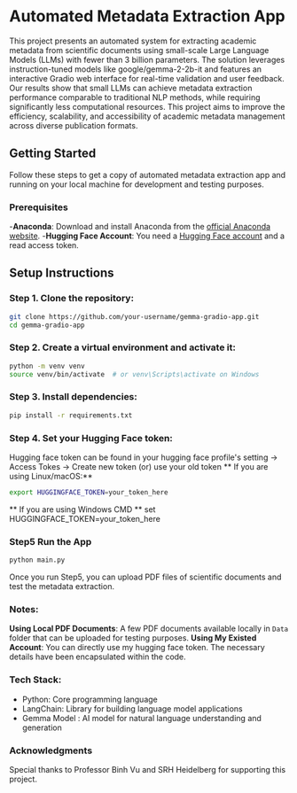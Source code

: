 # Automated Metadata Extraction App

This project presents an automated system for extracting academic metadata from scientific documents using small-scale Large Language Models (LLMs) with fewer than 3 billion parameters. The solution leverages instruction-tuned models like google/gemma-2-2b-it and features an interactive Gradio web interface for real-time validation and user feedback. Our results show that small LLMs can achieve metadata extraction performance comparable to traditional NLP methods, while requiring significantly less computational resources. This project aims to improve the efficiency, scalability, and accessibility of academic metadata management across diverse publication formats.

## Getting Started
Follow these steps to get a copy of automated metadata extraction app and running on your local machine for development and testing purposes.

### Prerequisites
-**Anaconda**: Download and install Anaconda from the [official Anaconda website](https://www.anaconda.com/products/individual).
-**Hugging Face Account**: You need a [Hugging Face account](https://huggingface.co/) and a read access token.
  
## Setup Instructions

### Step 1. Clone the repository:
```bash
git clone https://github.com/your-username/gemma-gradio-app.git
cd gemma-gradio-app
```

### Step 2. Create a virtual environment and activate it:
```bash
python -m venv venv
source venv/bin/activate  # or venv\Scripts\activate on Windows
```

### Step 3. Install dependencies:
```bash
pip install -r requirements.txt
```

### Step 4. Set your Hugging Face token:
Hugging face token can be found in your hugging face profile's setting -> Access Tokes -> Create new token (or) use your old token
** If you are using Linux/macOS:**
```bash
export HUGGINGFACE_TOKEN=your_token_here
```
** If you are using Windows CMD **
set HUGGINGFACE_TOKEN=your_token_here

### Step5 Run the App

```bash
python main.py
```
Once you run Step5, you can upload PDF files of scientific documents and test the metadata extraction.

### Notes:
**Using Local PDF Documents**:
  A few PDF documents available locally in `Data` folder that can be uploaded for testing purposes.
**Using My Existed Account**:
  You can directly use my hugging face token. The necessary details have been encapsulated within the code.
  
### Tech Stack:
- Python: Core programming language
- LangChain: Library for building language model applications
- Gemma Model : AI model for natural language understanding and generation

### Acknowledgments
Special thanks to Professor Binh Vu and SRH Heidelberg for supporting this project.
